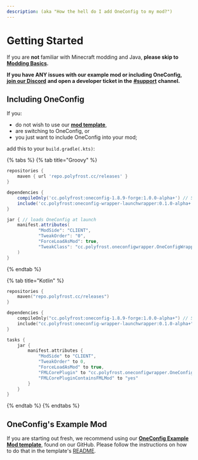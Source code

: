 ```yaml
---
description: (aka "How the hell do I add OneConfig to my mod?")
---
```


# Getting Started

If you are **not** familiar with Minecraft modding and Java, **please skip to** [**Modding Basics**](including-oneconfig.md)**.**

**If you have ANY issues with our example mod or including OneConfig,** [**join our Discord**](https://inv.wtf/polyfrost) **and open a developer ticket in the** [**#support**](https://discord.com/channels/822066990423605249/984977983439794176) **channel.**

## Including OneConfig

If you:

* do not wish to use our [**mod template**](getting-started.md#oneconfigs-example-mod),
* are switching to OneConfig, or&#x20;
* you just want to include OneConfig into your mod;

add this to your `build.gradle(.kts)`:

{% tabs %}
{% tab title="Groovy" %}
```groovy
repositories {
    maven { url 'repo.polyfrost.cc/releases' }
}

dependencies {
    compileOnly('cc.polyfrost:oneconfig-1.8.9-forge:1.0.0-alpha+') // Should not be included in jar
    include('cc.polyfrost:oneconfig-wrapper-launchwrapper:0.1.0-alpha+') // Should be included in jar
}

jar { // loads OneConfig at launch
    manifest.attributes(
            "ModSide": "CLIENT",
            "TweakOrder": "0",
            "ForceLoadAsMod": true,
            "TweakClass": "cc.polyfrost.oneconfigwrapper.OneConfigWrapper",
    )
}
```
{% endtab %}

{% tab title="Kotlin" %}
```kotlin
repositories {
    maven("repo.polyfrost.cc/releases")
}

dependencies {
    compileOnly("cc.polyfrost:oneconfig-1.8.9-forge:1.0.0-alpha+") // Should not be included in jar
    include("cc.polyfrost:oneconfig-wrapper-launchwrapper:0.1.0-alpha+") // Should be included in jar
}

tasks {
    jar {
        manifest.attributes {
            "ModSide" to "CLIENT",
            "TweakOrder" to 0,
            "ForceLoadAsMod" to true,
            "FMLCorePlugin" to "cc.polyfrost.oneconfigwrapper.OneConfigWrapper",
            "FMLCorePluginContainsFMLMod" to "yes"
        }
    }
}
```
{% endtab %}
{% endtabs %}

## OneConfig's Example Mod

If you are starting out fresh, we recommend using our [**OneConfig Example Mod template**](https://github.com/Polyfrost/OneConfigExampleMod/), found on our GitHub. Please follow the instructions on how to do that in the template's [README](https://github.com/Polyfrost/OneConfigExampleMod/blob/main/README.md).
